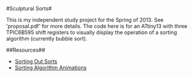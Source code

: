 #Sculptural Sorts#

This is my independent study project for the Spring of 2013.  See 'proposal.pdf'
for more details.  The code here is for an ATtiny13 with three TPIC6B595 shift
registers to visually display the operation of a sorting algorithm (currently
bubble sort).

##Resources##
*   [Sorting Out Sorts](http://youtu.be/SJwEwA5gOkM)
*   [Sorting Algorithm Animations](http://www.sorting-algorithms.com/)
